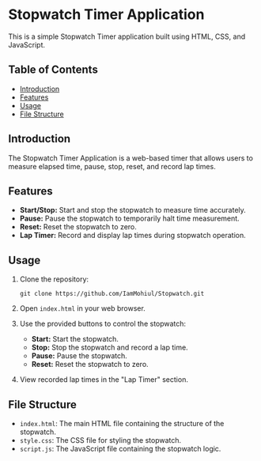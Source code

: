 # Stopwatch Timer Application

This is a simple Stopwatch Timer application built using HTML, CSS, and JavaScript.

## Table of Contents

- [Introduction](#introduction)
- [Features](#features)
- [Usage](#usage)
- [File Structure](#file-structure)

## Introduction
The Stopwatch Timer Application is a web-based timer that allows users to measure elapsed time, pause, stop, reset, and record lap times.

## Features
- **Start/Stop:** Start and stop the stopwatch to measure time accurately.
- **Pause:** Pause the stopwatch to temporarily halt time measurement.
- **Reset:** Reset the stopwatch to zero.
- **Lap Timer:** Record and display lap times during stopwatch operation.

## Usage
1. Clone the repository:

   `git clone https://github.com/IamMohiul/Stopwatch.git`

2. Open `index.html` in your web browser.

3. Use the provided buttons to control the stopwatch:
   - **Start:** Start the stopwatch.
   - **Stop:** Stop the stopwatch and record a lap time.
   - **Pause:** Pause the stopwatch.
   - **Reset:** Reset the stopwatch to zero.

4. View recorded lap times in the "Lap Timer" section.
## File Structure
- `index.html`: The main HTML file containing the structure of the stopwatch.
- `style.css`: The CSS file for styling the stopwatch.
- `script.js`: The JavaScript file containing the stopwatch logic.
